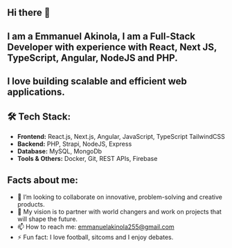 ## Hi there 👋

<!--
**AkinolaEmmanuel/AkinolaEmmanuel** is a ✨ _special_ ✨ repository because its `README.md` (this file) appears on your GitHub profile.

Here are some ideas to get you started:
-->
## I am a Emmanuel Akinola, I am a Full-Stack Developer with experience with React, Next JS, TypeScript, Angular, NodeJS and PHP.
## I love building scalable and efficient web applications.


## 🛠 Tech Stack:
- **Frontend:** React.js, Next.js, Angular, JavaScript, TypeScript TailwindCSS
- **Backend:** PHP, Strapi, NodeJS, Express
- **Database:** MySQL, MongoDb
- **Tools & Others:** Docker, Git, REST APIs, Firebase

 ## Facts about me: 
- 👯 I’m looking to collaborate on innovative, problem-solving and creative products.
- 🤔 My vision is to partner with world changers and work on projects that will shape the future.
- 📫 How to reach me: emmanuelakinola255@gmail.com
- ⚡ Fun fact: I love football, sitcoms and I enjoy debates.
